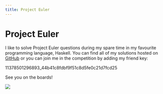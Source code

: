 ```yaml
---
title: Project Euler
---
```


# Project Euler #

I like to solve Project Euler questions during my spare time in my favourite programming language, Haskell. You can find all of my solutions hosted on [GitHub](https://github.com/wwkong/Project-Euler) or you can join me in the competition by adding my friend key:

11378501296893_44b41c8fdbf9f51c8d5fe0c21d7fcd25

See you on the boards!

![](http://projecteuler.net/profile/wwkong.png)